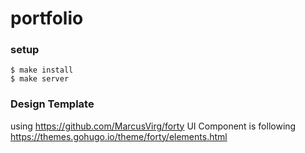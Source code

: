 # portfolio

### setup
```
$ make install
$ make server
```

### Design Template
using https://github.com/MarcusVirg/forty
UI Component is following
https://themes.gohugo.io/theme/forty/elements.html

